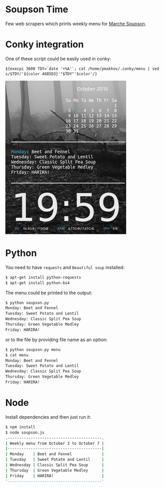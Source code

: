 # Soupson Time

Few web scrapers which prints weekly menu for [Marche Soupson](http://www.soupson.ca/?lang=en).

# Conky integration

One of these script could be easily used in conky:

```
${execpi 3600 TDY=`date '+%A'`; cat /home/pmakhov/.conky/menu | sed s/$TDY/'${color 46B5D3}'"$TDY"'$color'/}
```

![screenshot.png](screenshot.png)

# Python

You need to have `requests` and `Beautiful soup` installed:

```bash
$ apt-get install python-requests
$ apt-get install python-bs4
```

The menu could be printed to the output:

```bash
$ python soupson.py
Monday: Beet and Fennel
Tuesday: Sweet Potato and Lentil
Wednesday: Classic Split Pea Soup
Thursday: Green Vegetable Medley
Friday: HARIRA!
```

or to the file by providing file name as an option:

```bash
$ python soupson.py menu
$ cat menu
Monday: Beet and Fennel
Tuesday: Sweet Potato and Lentil
Wednesday: Classic Split Pea Soup
Thursday: Green Vegetable Medley
Friday: HARIRA!
```

# Node

Install dependencies and then just run it:

```bash
$ npm install
$ node soupson.js
.-----------------------------------------.
| Weekly menu from October 3 to October 7 |
|-----------------------------------------|
| Monday    | Beet and Fennel             |
| Tuesday   | Sweet Potato and Lentil     |
| Wednesday | Classic Split Pea Soup      |
| Thursday  | Green Vegetable Medley      |
| Friday    | HARIRA!                     |
'-----------------------------------------'
```
